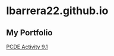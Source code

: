 # lbarrera22.github.io
## My Portfolio

<a href="lbarrera22.github.io/PCDE-Activity-9.1">PCDE Activity 9.1</a>
